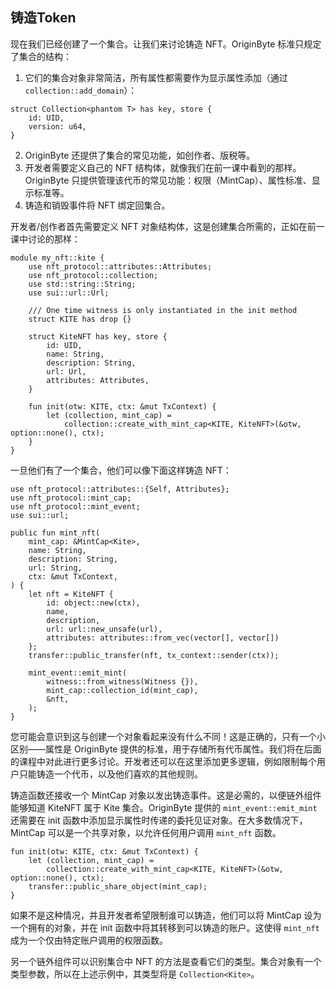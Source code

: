 ## 铸造Token

现在我们已经创建了一个集合。让我们来讨论铸造 NFT。OriginByte 标准只规定了集合的结构：

1. 它们的集合对象非常简洁，所有属性都需要作为显示属性添加（通过 `collection::add_domain`）：

```move
struct Collection<phantom T> has key, store {
    id: UID,
    version: u64,
}
```
2. OriginByte 还提供了集合的常见功能，如创作者、版税等。
3. 开发者需要定义自己的 NFT 结构体，就像我们在前一课中看到的那样。OriginByte 只提供管理该代币的常见功能：权限（MintCap）、属性标准、显示标准等。
4. 铸造和销毁事件将 NFT 绑定回集合。

开发者/创作者首先需要定义 NFT 对象结构体，这是创建集合所需的，正如在前一课中讨论的那样：

```move
module my_nft::kite {
    use nft_protocol::attributes::Attributes;
    use nft_protocol::collection;
    use std::string::String;
    use sui::url::Url;
    
    /// One time witness is only instantiated in the init method
    struct KITE has drop {}
    
    struct KiteNFT has key, store {
        id: UID,
        name: String,
        description: String,
        url: Url,
        attributes: Attributes,
    }
    
    fun init(otw: KITE, ctx: &mut TxContext) {
        let (collection, mint_cap) =
            collection::create_with_mint_cap<KITE, KiteNFT>(&otw, option::none(), ctx);
    }
}
```

一旦他们有了一个集合，他们可以像下面这样铸造 NFT：

```move
use nft_protocol::attributes::{Self, Attributes};
use nft_protocol::mint_cap;
use nft_protocol::mint_event;
use sui::url;

public fun mint_nft(
    mint_cap: &MintCap<Kite>,
    name: String,
    description: String,
    url: String,
    ctx: &mut TxContext,
) {
    let nft = KiteNFT {
        id: object::new(ctx),
        name,
        description,
        url: url::new_unsafe(url),
        attributes: attributes::from_vec(vector[], vector[])
    };
    transfer::public_transfer(nft, tx_context::sender(ctx));
    
    mint_event::emit_mint(
        witness::from_witness(Witness {}),
        mint_cap::collection_id(mint_cap),
        &nft,
    );
}
```
您可能会意识到这与创建一个对象看起来没有什么不同！这是正确的，只有一个小区别——属性是 OriginByte 提供的标准，用于存储所有代币属性。我们将在后面的课程中对此进行更多讨论。开发者还可以在这里添加更多逻辑，例如限制每个用户只能铸造一个代币，以及他们喜欢的其他规则。

铸造函数还接收一个 MintCap 对象以发出铸造事件。这是必需的，以便链外组件能够知道 KiteNFT 属于 Kite 集合。OriginByte 提供的 `mint_event::emit_mint` 还需要在 init 函数中添加显示属性时传递的委托见证对象。在大多数情况下，MintCap 可以是一个共享对象，以允许任何用户调用 `mint_nft` 函数。

```move
fun init(otw: KITE, ctx: &mut TxContext) {
    let (collection, mint_cap) =
        collection::create_with_mint_cap<KITE, KiteNFT>(&otw, option::none(), ctx);
    transfer::public_share_object(mint_cap);
}
```

如果不是这种情况，并且开发者希望限制谁可以铸造，他们可以将 MintCap 设为一个拥有的对象，并在 init 函数中将其转移到可以铸造的账户。这使得 `mint_nft` 成为一个仅由特定账户调用的权限函数。

另一个链外组件可以识别集合中 NFT 的方法是查看它们的类型。集合对象有一个类型参数，所以在上述示例中，其类型将是 `Collection<Kite>`。